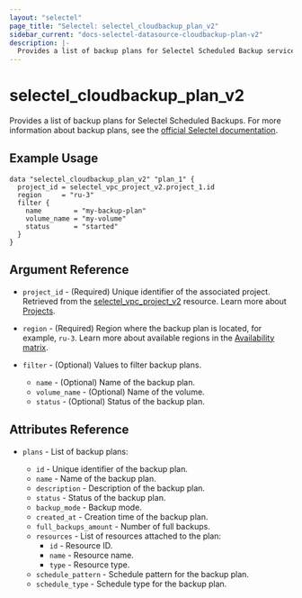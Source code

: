 ```yaml
---
layout: "selectel"
page_title: "Selectel: selectel_cloudbackup_plan_v2"
sidebar_current: "docs-selectel-datasource-cloudbackup-plan-v2"
description: |-
  Provides a list of backup plans for Selectel Scheduled Backup service.
---
```


# selectel\_cloudbackup\_plan\_v2

Provides a list of backup plans for Selectel Scheduled Backups. For more information about backup plans, see the [official Selectel documentation](https://docs.selectel.ru/cloud-servers/backups/create-backup/#configure-scheduled-backups).

## Example Usage

```hcl
data "selectel_cloudbackup_plan_v2" "plan_1" {
  project_id = selectel_vpc_project_v2.project_1.id
  region     = "ru-3"
  filter {
    name        = "my-backup-plan"
    volume_name = "my-volume"
    status      = "started"
  }
}
```

## Argument Reference

* `project_id` - (Required) Unique identifier of the associated project. Retrieved from the [selectel_vpc_project_v2](https://registry.terraform.io/providers/selectel/selectel/latest/docs/resources/vpc_project_v2) resource. Learn more about [Projects](https://docs.selectel.ru/en/control-panel-actions/projects/about-projects/).

* `region` - (Required) Region where the backup plan is located, for example, `ru-3`. Learn more about available regions in the [Availability matrix](https://docs.selectel.ru/en/control-panel-actions/availability-matrix/).

* `filter` - (Optional) Values to filter backup plans.

  * `name` - (Optional) Name of the backup plan.
  * `volume_name` - (Optional) Name of the volume.
  * `status` - (Optional) Status of the backup plan.

## Attributes Reference

* `plans` - List of backup plans:

  * `id` - Unique identifier of the backup plan.
  * `name` - Name of the backup plan.
  * `description` - Description of the backup plan.
  * `status` - Status of the backup plan.
  * `backup_mode` - Backup mode.
  * `created_at` - Creation time of the backup plan.
  * `full_backups_amount` - Number of full backups.
  * `resources` - List of resources attached to the plan:
    * `id` - Resource ID.
    * `name` - Resource name.
    * `type` - Resource type.
  * `schedule_pattern` - Schedule pattern for the backup plan.
  * `schedule_type` - Schedule type for the backup plan.



